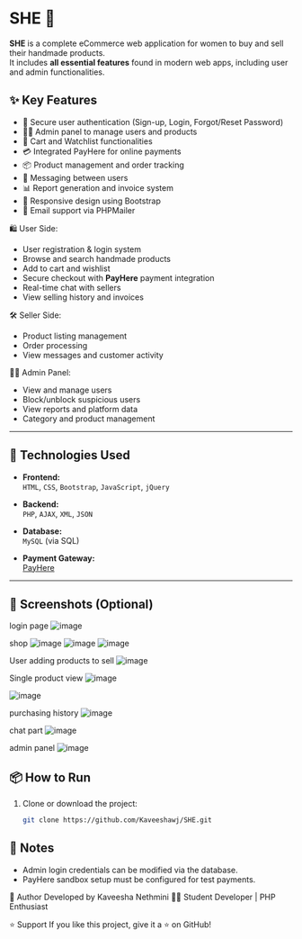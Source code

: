 # SHE 💖

**SHE** is a complete eCommerce web application for women to buy and sell their handmade products.  
It includes **all essential features** found in modern web apps, including user and admin functionalities.


## ✨ Key Features

- 🔐 Secure user authentication (Sign-up, Login, Forgot/Reset Password)
- 👩‍💼 Admin panel to manage users and products
- 🛒 Cart and Watchlist functionalities
- 💳 Integrated PayHere for online payments
- 📦 Product management and order tracking
- 📩 Messaging between users
- 📊 Report generation and invoice system
- 📱 Responsive design using Bootstrap
- 📧 Email support via PHPMailer

🛍️ User Side:
- User registration & login system  
- Browse and search handmade products  
- Add to cart and wishlist  
- Secure checkout with **PayHere** payment integration  
- Real-time chat with sellers  
- View selling history and invoices  

🛠️ Seller Side:
- Product listing management  
- Order processing  
- View messages and customer activity  

🧑‍💼 Admin Panel:
- View and manage users  
- Block/unblock suspicious users  
- View reports and platform data  
- Category and product management  

---

## 🧪 Technologies Used

- **Frontend:**  
  `HTML`, `CSS`, `Bootstrap`, `JavaScript`, `jQuery`

- **Backend:**  
  `PHP`, `AJAX`, `XML`, `JSON`

- **Database:**  
  `MySQL` (via SQL)

- **Payment Gateway:**  
  [PayHere](https://www.payhere.lk/)

---

## 📸 Screenshots (Optional)
login page
![image](https://github.com/user-attachments/assets/c1f5ed33-36ac-48ea-8cbd-d295cdd7e1c9)

shop
![image](https://github.com/user-attachments/assets/d4aa17e6-e6de-45ab-8705-d887e5165b62)
![image](https://github.com/user-attachments/assets/18298c81-979c-44a3-af75-822bed2269c8)
![image](https://github.com/user-attachments/assets/522d522c-f134-47c3-adfd-455ee85fa4f1)

User adding products to sell
![image](https://github.com/user-attachments/assets/38585e6f-4782-473f-b18b-1bd537a0f9b9)

Single product view 
![image](https://github.com/user-attachments/assets/febb7a6c-4d30-493e-8e09-84bc30820f91)

![image](https://github.com/user-attachments/assets/4c857c8c-8a57-4ee9-b4bf-9b1f737963ef)

purchasing history
![image](https://github.com/user-attachments/assets/17ff15c2-2dd4-45b8-b888-ed3ee2f89fec)

chat part
![image](https://github.com/user-attachments/assets/8308d17e-cb54-4b9f-a922-73d50f599bd5)

admin panel
![image](https://github.com/user-attachments/assets/3d2dc3d0-4106-4291-9b92-d1f10eb78047)

## 📦 How to Run

1. Clone or download the project:
   ```bash
   git clone https://github.com/Kaveeshawj/SHE.git
   
## 📌 Notes

- Admin login credentials can be modified via the database.
- PayHere sandbox setup must be configured for test payments.



📌 Author
Developed by Kaveesha Nethmini
👩‍💻 Student Developer | PHP Enthusiast

⭐ Support
If you like this project, give it a ⭐ on GitHub!


